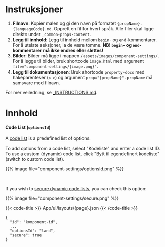 # Instruksjoner

1. **Filnavn**: Kopier malen og gi den navn på formatet `{propName}.{languageCode}.md`. Opprett en fil for hvert språk. Alle filer skal ligge direkte under `_common-props-content`.
2. **Legg til innhold**: Legg til innhold mellom `begin`- og `end`-kommentarer. For å utelate seksjoner, la de være tomme. **NB! `begin`- og `end`-kommentarer må ikke endres eller slettes!**
3. **Bilder**: Bilder må ligge i mappen `/assets/images/component-settings/`. For å legge til bilder, bruk shortcode `image.html` med argument
    `file="component-settings/{image.png}"`.
4. **Legg til dokumentasjonen**: Bruk shortcode `property-docs` med hakeparenteser (`< >`) og argument `prop="{propName}"`. `propName` må samsvare med filnavn.

For mer veiledning, se [_INSTRUCTIONS.md](/app/development/ux/components/_common-props-content/_instructions).

# Innhold

<!-- begin intro -->
#### Code List (`optionsId`)

A [code list](/app/development/data/options) is a predefined list of options.

<!-- end intro -->


<!-- begin asd -->

To add options from a code list, select "Kodeliste" and enter a code list ID.
 To use a custom (dynamic) code list, click "Bytt til egendefinert kodeliste" (switch to custom code list).

{{% image file="component-settings/optionsId.png" %}}

<br>

If you wish to [secure dynamic code lists](/app/development/data/options/dynamic-codelists/#secured-dynamic-options), you can check this option:

{{% image file="component-settings/secure.png" %}}
<!-- end asd -->


<!-- begin code -->

{{< code-title >}}
App/ui/layouts/{page}.json
{{< /code-title >}}

```json{hl_lines="4-5"}
{
  "id": "komponent-id",
  ...
  "optionsId": "land",
  "secure": true
}
```

<!-- end code -->


<!-- begin more -->


<!-- end more -->